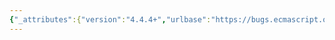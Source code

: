 ```yaml
---
{"_attributes":{"version":"4.4.4+","urlbase":"https://bugs.ecmascript.org/","maintainer":"dherman@mozilla.com"},"bug":{"bug_id":2787,"creation_ts":"2014-05-01 08:58:00 -0700","short_desc":"26.2.1.1 Reflect.Realm: Remove step 4 and invert condition in step 8","delta_ts":"2014-06-16 16:11:28 -0700","product":"Draft for 6th Edition","component":"technical issue","version":"Rev 24: April 27, 2014 Draft","rep_platform":"All","op_sys":"All","bug_status":"RESOLVED","resolution":"FIXED","priority":"Normal","bug_severity":"normal","everconfirmed":true,"reporter":{"uid":"andrebargull","name":"André Bargull"},"assigned_to":{"uid":"allen","name":"Allen Wirfs-Brock"},"cc":"till","long_desc":[{"commentid":8081,"comment_count":0,"who":{"uid":"andrebargull","name":"André Bargull"},"bug_when":"2014-05-01 08:58:38 -0700","thetext":"26.2.1.1 Reflect.Realm ( [ target  , handler ] ) \n\n\n- Remove steps 5-6, already handled in step 4. \n\n- Change condition in step 8, remove \"no\"."},{"commentid":8125,"comment_count":1,"who":{"uid":"till","name":"Till Schneidereit"},"bug_when":"2014-05-04 11:22:56 -0700","thetext":"I think the intent is to keep steps 5 and 6 as a pair, so it's step 4 that should be removed."},{"commentid":8133,"comment_count":2,"who":{"uid":"andrebargull","name":"André Bargull"},"bug_when":"2014-05-04 12:03:47 -0700","thetext":"Step 5 does not make any sense at its position, because steps 1-4 can never trigger any side effects which means the constructor function won't ever be reentrantly applied during 1-4."},{"commentid":8140,"comment_count":3,"who":{"uid":"till","name":"Till Schneidereit"},"bug_when":"2014-05-04 12:52:17 -0700","thetext":"You're right - I guess the NOTE really only makes sense as step 23."},{"commentid":8545,"comment_count":4,"who":{"uid":"allen","name":"Allen Wirfs-Brock"},"bug_when":"2014-05-18 11:47:54 -0700","thetext":"fixed in rev25 editor's draft"},{"commentid":9013,"comment_count":5,"who":{"uid":"allen","name":"Allen Wirfs-Brock"},"bug_when":"2014-06-16 16:11:28 -0700","thetext":"fixed in rev25 editor's draft"}]}}
---
```

